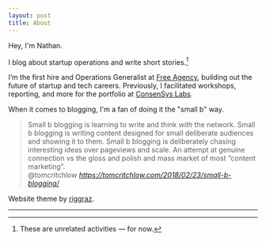 ```yaml
---
layout: post
title: About
---
```


Hey, I'm Nathan.

I blog about startup operations and write short stories.[^1]

I’m the first hire and Operations Generalist at [Free Agency](https://www.freeagency.com/), building out the future of startup and tech careers. Previously, I facilitated workshops, reporting, and more for the portfolio at [ConsenSys Labs](https://labs.consensys.net/).

When it comes to blogging, I'm a fan of doing it the "small b" way. 

<blockquote class="quoteback" darkmode="" data-title="Small%20b%20blogging" data-author="@tomcritchlow" cite="https://tomcritchlow.com/2018/02/23/small-b-blogging/"> Small b blogging is learning to write and think <em>with</em> the network. Small b blogging is writing content designed for small deliberate audiences and showing it to them. Small b blogging is deliberately chasing interesting ideas over pageviews and scale. An attempt at genuine connection vs the gloss and polish and mass market of most “content marketing”. <footer>@tomcritchlow <cite><a href="https://tomcritchlow.com/2018/02/23/small-b-blogging/">https://tomcritchlow.com/2018/02/23/small-b-blogging/</a></cite></footer></blockquote><script note="" src="https://cdn.jsdelivr.net/gh/Blogger-Peer-Review/quotebacks@1/quoteback.js"></script>

Website theme by [riggraz](https://github.com/riggraz/).

---
[^1]: These are unrelated activities — for now.
